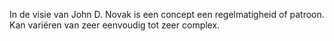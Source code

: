 In de visie van John D. Novak is een concept een regelmatigheid of patroon. 
Kan variëren van zeer eenvoudig tot zeer complex.